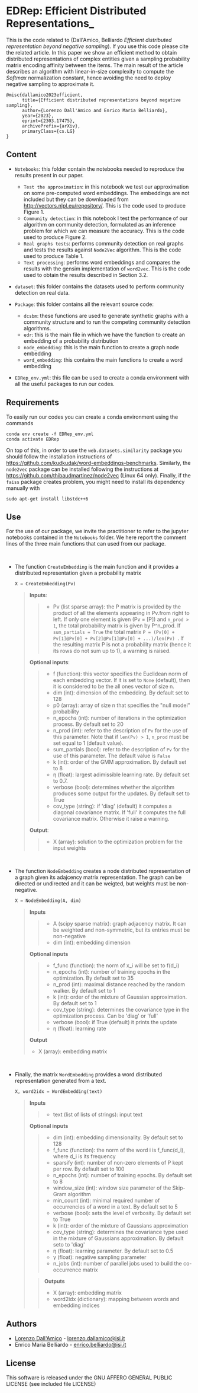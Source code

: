# EDRep: Efficient Distributed Representations_


This is the code related to (Dall'Amico, Belliardo *Efficient distributed representation beyond negative sampling*). If you use this code please cite the related article. In this paper we show an efficient method to obtain distributed representations of complex entities given a sampling probability matrix encoding affinity between the items. The main result of the article describes an algorithm with linear-in-size complexity to compute the *Softmax* normalization constant, hence avoiding the need to deploy negative sampling to approximate it.


```
@misc{dallamico2023efficient,
      title={Efficient distributed representations beyond negative sampling}, 
      author={Lorenzo Dall'Amico and Enrico Maria Belliardo},
      year={2023},
      eprint={2303.17475},
      archivePrefix={arXiv},
      primaryClass={cs.LG}
}
```


## Content

* `Notebooks`: this folder contain the notebooks needed to reproduce the results present in our paper.
    * `Test the approximation`: in this notebook we test our approximation on some pre-computed word embeddings. The embeddings are not included but they can be downloaded from http://vectors.nlpl.eu/repository/. This is the code used to produce Figure 1.
    * `Community detection`: in this notebook I test the performance of our algorithm on community detection, formulated as an inference problem for which we can measure the accuracy. This is the code used to produce Figure 2.
    * `Real graphs tests`: performs community detection on real graphs and tests the results against `Node2Vec` algorithm. This is the code used to produce Table 1.
    * `Text processing`: performs word embeddings and compares the results with the gensim implementation of `word2vec`. This is the code used to obtain the results described in Section 3.2.
* `dataset`: this folder contains the datasets used to perform community detection on real data.
* `Package`: this folder contains all the relevant source code:

    * `dcsbm`: these functions are used to generate synthetic graphs with a community structure and to run the competing community detection algorithms.
    * `edr`: this is the main file in which we have the function to create an embedding of a probability distribution
    * `node_embedding`: this is the main function to create a graph node embedding
    * `word_embedding`: this contains the main functions to create a word embedding

* `EDRep_env.yml`: this file can be used to create a conda environment with all the useful packages to run our codes.

## Requirements

To easily run our codes you can create a conda environment using the commands

```
conda env create -f EDRep_env.yml
conda activate EDRep
```

On top of this, in order to use the `web.datasets.similarity` package you should follow the installation instructions of https://github.com/kudkudak/word-embeddings-benchmarks. Similarly, the `node2vec` package can be installed following the instructions at https://github.com/thibaudmartinez/node2vec (Linux 64 only). Finally, if the `faiss` package creates problem, you might need to install its dependency manually with

```
sudo apt-get install libstdc++6
```

## Use

For the use of our package, we invite the practitioner to refer to the jupyter notebooks contained in the `Notebooks` folder. We here report the comment lines of the three main functions that can used from our package.

</br>

* The function `CreateEmbedding` is the main function and it provides a distributed representation given a probability matrix

    ```python
    X = CreateEmbedding(Pv)
    ```

    > **Inputs**:
    >> * Pv (list sparse array): the P matrix is provided by the product of all the elements appearing in Pv.from right to left. If only one element is given (Pv = [P]) and `n_prod > 1`, the total probability matrix is given by P^n_prod. If `sum_partials = True` the total matrix `P = (Pv[0] + Pv[1]@Pv[0] + Pv[2]@Pv[1]@Pv[0] + ...)/len(Pv) `. If the resulting matrix P is not a probability matrix (hence it its rows do not sum up to 1), a warning is raised.
    >
    > **Optional inputs**:
    >>* f (function): this vector specifies the Euclidean norm of each embedding vector. If it is set to `None` (default), then it is considered to be the all ones vector of size n.
    >>* dim (int): dimension of the embedding. By default set to 128
    >>* p0 (array): array of size n that specifies the "null model" probability
    >>* n_epochs (int): number of iterations in the optimization process. By default set to 20
    >>* n_prod (int): refer to the description of `Pv` for the use of this parameter. Note that if `len(Pv) > 1`, `n_prod` must be set equal to 1 (default value).
    >>* sum_partials (bool): refer to the description of `Pv` for the use of this parameter. The default value is `False`
    >>* k (int): order of the GMM approximation. By default set to 8
    >>* η (float): largest adimissible learning rate. By default set to 0.7.
    >>* verbose (bool): determines whether the algorithm produces some output for the updates. By default set to True
    >>* cov_type (string): if 'diag' (default) it computes a diagonal covariance matrix. If 'full' it computes the full covariance matrix. Otherwise it raise a warning.
    >
    > **Output**:
    >>* X (array): solution to the optimization problem for the input weights


</br>

* The function `NodeEmbedding` creates a node distributed representation of a graph given its adajcency matrix representation. The graph can be directed or undirected and it can be weigted, but weights must be non-negative.

    ```python
    X = NodeEmbedding(A, dim)
    ```

    > **Inputs**
    >>* A (scipy sparse matrix): graph adjacency matrix. It can be weighted and non-symmetric, but its entries must be non-negative
    >>* dim (int): embedding dimension
    >
    > **Optional inputs**
    >>* f_func (function): the norm of x_i will be set to f(d_i)
    >>* n_epochs (int): number of training epochs in the optimization. By default set to 35   
    >>* n_prod (int): maximal distance reached by the random walker. By default set to 1
    >>* k (int): order of the mixture of Gaussian approximation. By default set to 1
    >>* cov_type (string): determines the covariance type in the optimization process. Can be 'diag' or 'full'
    >>* verbose (bool): if True (default) it prints the update
    >>* η (float): learning rate
    >
    > **Output**
    >* X (array): embedding matrix

</br>


* Finally, the matrix `WordEmbedding` provides a word distributed representation generated from a text.

    ```python
    X, word2idx = WordEmbedding(text)
    ```
    
    > **Inputs**
    >> * text (list of lists of strings): input text
    >
    > **Optional inputs**
    >>* dim (int): embedding dimensionality. By default set to 128
    >>* f_func (function): the norm of the word i is f_func(d_i), where d_i is its frequency
    >>* sparsify (int): number of non-zero elements of P kept per row. By default set to 100
    >>* n_epochs (int): number of training epochs. By default set to 8
    >>* window_size (int): window size parameter of the Skip-Gram algorithm
    >>* min_count (int): minimal required number of occurrencies of a word in a text. By default set to 5
    >>* verbose (bool): sets the level of verbosity. By default set to True
    >>* k (int): order of the mixture of Gaussians approximation
    >>* cov_type (string): determines the covariance type used in the mixture of Gaussians approximation. By default seto to 'diag'
    >>* η (float): learning parameter. By default set to 0.5
    >>* γ (float): negative sampling parameter
    >>* n_jobs (int): number of parallel jobs used to build the co-occurrence matrix
    >
    >> **Outputs**
    >>* X (array): embedding matrix
    >>* word2idx (dictionary): mapping between words and embedding indices


## Authors

* [Lorenzo Dall'Amico](https://lorenzodallamico.github.io/) - lorenzo.dallamico@isi.it
* Enrico Maria Belliardo - enrico.belliardo@isi.it

## License
This software is released under the GNU AFFERO GENERAL PUBLIC LICENSE (see included file LICENSE)
